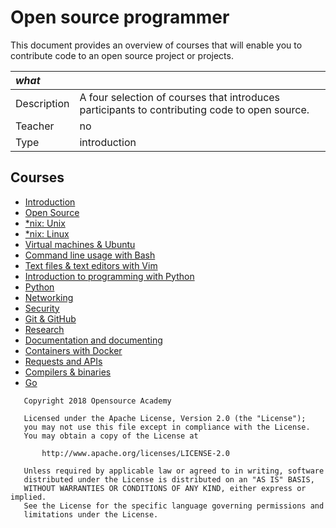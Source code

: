 # Open source programmer

This document provides an overview of courses that will enable you to contribute code to an open source project or projects.

| *what*      |                                                                                               |
| :---        | :---                                                                                          |
| Description | A four selection of courses that introduces participants to contributing code to open source. |
| Teacher     | no                                                                                            |
| Type        | introduction                                                                                  |

## Courses
- [Introduction](https://github.com/Opensource-Academy/introduction)
- [Open Source](https://github.com/Opensource-Academy/open-source)
- [*nix: Unix](https://github.com/Opensource-Academy/unix)
- [*nix: Linux](https://github.com/Opensource-Academy/linux)
- [Virtual machines & Ubuntu](https://github.com/Opensource-Academy/virtualisation)
- [Command line usage with Bash](https://github.com/Opensource-Academy/cli)
- [Text files & text editors with Vim](https://github.com/Opensource-Academy/text)
- [Introduction to programming with Python](https://github.com/Opensource-Academy/programming)
- [Python](https://github.com/Opensource-Academy/python)
- [Networking](https://github.com/Opensource-Academy/networking)
- [Security](https://github.com/Opensource-Academy/security)
- [Git & GitHub](https://github.com/Opensource-Academy/git)
- [Research](https://github.com/Opensource-Academy/research)
- [Documentation and documenting](https://github.com/Opensource-Academy/documentation)
- [Containers with Docker](https://github.com/Opensource-Academy/docker)
- [Requests and APIs](https://github.com/Opensource-Academy/networking)
- [Compilers & binaries](https://github.com/Opensource-Academy/programming)
- [Go](https://github.com/Opensource-Academy/go)

```
   Copyright 2018 Opensource Academy

   Licensed under the Apache License, Version 2.0 (the "License");
   you may not use this file except in compliance with the License.
   You may obtain a copy of the License at

       http://www.apache.org/licenses/LICENSE-2.0

   Unless required by applicable law or agreed to in writing, software
   distributed under the License is distributed on an "AS IS" BASIS,
   WITHOUT WARRANTIES OR CONDITIONS OF ANY KIND, either express or implied.
   See the License for the specific language governing permissions and
   limitations under the License.
```
